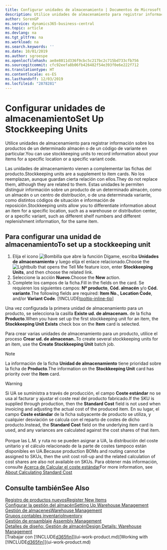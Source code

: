 ```yaml
---
title: Configurar unidades de almacenamiento | Documentos de Microsoft
description: Utilice unidades de almacenamiento para registrar información sobre los productos de un determinado almacén o de un código de variante en particular.
author: SorenGP
ms.service: dynamics365-business-central
ms.topic: article
ms.devlang: na
ms.tgt_pltfrm: na
ms.workload: na
ms.search.keywords: ''
ms.date: 10/01/2019
ms.author: sgroespe
ms.openlocfilehash: ae8e8011d336f9cbc5c217bc2c715bd733cfb756
ms.sourcegitcommit: cfc92eefa8b06fb426482f54e393f0e6e222f712
ms.translationtype: HT
ms.contentlocale: es-ES
ms.lasthandoff: 12/03/2019
ms.locfileid: "2878281"
---
```

# <a name="set-up-stockkeeping-units"></a><span data-ttu-id="43b5a-103">Configurar unidades de almacenamiento</span><span class="sxs-lookup"><span data-stu-id="43b5a-103">Set Up Stockkeeping Units</span></span>
<span data-ttu-id="43b5a-104">Utilice unidades de almacenamiento para registrar información sobre los productos de un determinado almacén o de un código de variante en particular.</span><span class="sxs-lookup"><span data-stu-id="43b5a-104">You can use stockkeeping units to record information about your items for a specific location or a specific variant code.</span></span>  

 <span data-ttu-id="43b5a-105">Las unidades de almacenamiento vienen a complementar las fichas del producto.</span><span class="sxs-lookup"><span data-stu-id="43b5a-105">Stockkeeping units are a supplement to item cards.</span></span> <span data-ttu-id="43b5a-106">No los reemplazan, aunque guardan cierta relación con ellos.</span><span class="sxs-lookup"><span data-stu-id="43b5a-106">They do not replace them, although they are related to them.</span></span> <span data-ttu-id="43b5a-107">Estas unidades le permiten distinguir información sobre un producto de un determinado almacén, como un almacén o un centro de distribución, o de una determinada variante, como distintos códigos de situación e información de reposición.</span><span class="sxs-lookup"><span data-stu-id="43b5a-107">Stockkeeping units allow you to differentiate information about an item for a specific location, such as a warehouse or distribution center, or a specific variant, such as different shelf numbers and different replenishment information, for the same item.</span></span>  

## <a name="to-set-up-a-stockkeeping-unit"></a><span data-ttu-id="43b5a-108">Para configurar una unidad de almacenamiento</span><span class="sxs-lookup"><span data-stu-id="43b5a-108">To set up a stockkeeping unit</span></span>  

1.  <span data-ttu-id="43b5a-109">Elija el icono ![Bombilla que abre la función Dígame](media/ui-search/search_small.png "Dígame qué desea hacer"), escriba **Unidades de almacenamiento** y luego elija el enlace relacionado.</span><span class="sxs-lookup"><span data-stu-id="43b5a-109">Choose the ![Lightbulb that opens the Tell Me feature](media/ui-search/search_small.png "Tell me what you want to do") icon, enter **Stockkeeping Units**, and then choose the related link.</span></span>  
2.  <span data-ttu-id="43b5a-110">Seleccione la acción **Nuevo**.</span><span class="sxs-lookup"><span data-stu-id="43b5a-110">Choose the **New** action.</span></span>  
3.  <span data-ttu-id="43b5a-111">Complete los campos de la ficha.</span><span class="sxs-lookup"><span data-stu-id="43b5a-111">Fill in the fields on the card.</span></span> <span data-ttu-id="43b5a-112">Se requieren los siguientes campos: **Nº producto**, **Cód. almacén** y/o **Cód. variante**.</span><span class="sxs-lookup"><span data-stu-id="43b5a-112">The following fields are required: **Item No.**, **Location Code**, and/or **Variant Code**.</span></span> [!INCLUDE[tooltip-inline-tip](includes/tooltip-inline-tip_md.md)]  

<span data-ttu-id="43b5a-113">Una vez configurada la primera unidad de almacenamiento para un producto, se selecciona la casilla **Existe ud. de almacenam.** de la ficha **Producto**.</span><span class="sxs-lookup"><span data-stu-id="43b5a-113">When you have set up the first stockkeeping unit for an item, the **Stockkeeping Unit Exists** check box on the **Item** card is selected.</span></span>  

<span data-ttu-id="43b5a-114">Para crear varias unidades de almacenamiento para un producto, utilice el proceso **Crear ud. de almacenan.**.</span><span class="sxs-lookup"><span data-stu-id="43b5a-114">To create several stockkeeping units for an item, use the **Create Stockkeeping Unit** batch job.</span></span>  

> [!NOTE]  
>  <span data-ttu-id="43b5a-115">La información de la ficha **Unidad de almacenamiento** tiene prioridad sobre la ficha de **Producto**.</span><span class="sxs-lookup"><span data-stu-id="43b5a-115">The information on the **Stockkeeping Unit** card has priority over the **Item** card.</span></span>

> [!Warning]
> <span data-ttu-id="43b5a-116">Si UA se suministra a través de producción, el campo **Coste estándar** no se usa al facturar y ajustar el coste real del producto fabricado.</span><span class="sxs-lookup"><span data-stu-id="43b5a-116">If the SKU is supplied through production, then the **Standard Cost** field is not used when invoicing and adjusting the actual cost of the produced item.</span></span> <span data-ttu-id="43b5a-117">En su lugar, el campo **Coste estándar** de la ficha subyacente de producto se utiliza, y cualquier desviación se calcula con el reparto de costes de dicho producto.</span><span class="sxs-lookup"><span data-stu-id="43b5a-117">Instead, the **Standard Cost** field on the underlying item card is used, and any variances are calculated against the cost shares of that item.</span></span><br /><br />
> <span data-ttu-id="43b5a-118">Porque las L.M. y ruta no se pueden asignar a UA, la distribución del coste unitario y el cálculo relacionado de la parte de costes tampoco están disponibles en UA.</span><span class="sxs-lookup"><span data-stu-id="43b5a-118">Because production BOMs and routing cannot be assigned to SKUs, then the unit cost roll-up and the related calculation of cost shares are also not available on SKUs.</span></span> <span data-ttu-id="43b5a-119">Para obtener más información, consulte [Acerca de Calcular el coste estándar](finance-about-calculating-standard-cost.md)</span><span class="sxs-lookup"><span data-stu-id="43b5a-119">For more information, see [About Calculating Standard Cost](finance-about-calculating-standard-cost.md)</span></span>

## <a name="see-also"></a><span data-ttu-id="43b5a-120">Consulte también</span><span class="sxs-lookup"><span data-stu-id="43b5a-120">See Also</span></span>  
[<span data-ttu-id="43b5a-121">Registro de productos nuevos</span><span class="sxs-lookup"><span data-stu-id="43b5a-121">Register New Items</span></span>](inventory-how-register-new-items.md)  
[<span data-ttu-id="43b5a-122">Configurar la gestión del almacén</span><span class="sxs-lookup"><span data-stu-id="43b5a-122">Setting Up Warehouse Management</span></span>](warehouse-setup-warehouse.md)  
[<span data-ttu-id="43b5a-123">Gestión de almacenes</span><span class="sxs-lookup"><span data-stu-id="43b5a-123">Warehouse Management</span></span>](warehouse-manage-warehouse.md)  
[<span data-ttu-id="43b5a-124">Grupos contables inventario</span><span class="sxs-lookup"><span data-stu-id="43b5a-124">Inventory</span></span>](inventory-manage-inventory.md)  
<span data-ttu-id="43b5a-125">[Gestión de ensamblaje](assembly-assemble-items.md)  </span><span class="sxs-lookup"><span data-stu-id="43b5a-125">[Assembly Management](assembly-assemble-items.md)  </span></span>  
[<span data-ttu-id="43b5a-126">Detalles de diseño: Gestión de almacén</span><span class="sxs-lookup"><span data-stu-id="43b5a-126">Design Details: Warehouse Management</span></span>](design-details-warehouse-management.md)  
<span data-ttu-id="43b5a-127">[Trabajar con [!INCLUDE[d365fin](includes/d365fin_md.md)]](ui-work-product.md)</span><span class="sxs-lookup"><span data-stu-id="43b5a-127">[Working with [!INCLUDE[d365fin](includes/d365fin_md.md)]](ui-work-product.md)</span></span>  
